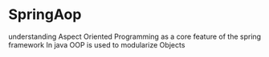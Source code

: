 # SpringAop
understanding Aspect Oriented Programming as a core feature of the spring framework
 In java OOP is used to modularize Objects 
